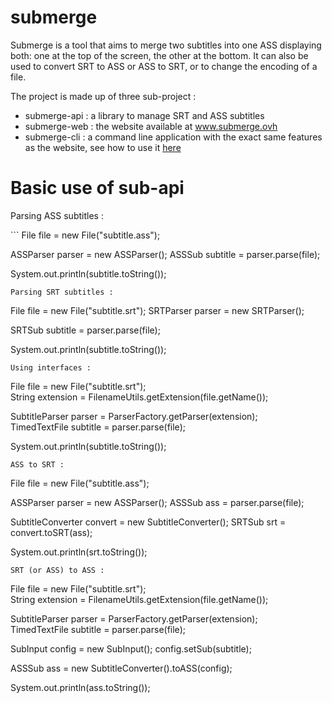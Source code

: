 # submerge

<p>
Submerge is a tool that aims to merge two subtitles into one ASS displaying both: one at the top of the screen, the other at the bottom. It can also be used to convert SRT to ASS or ASS to SRT, or to change the encoding of a file.
</p>

The project is made up of three sub-project :
* submerge-api : a library to manage SRT and ASS subtitles
* submerge-web : the website available at www.submerge.ovh
* submerge-cli : a command line application with the exact same features as the website, see how to use it <a href=http://www.submerge.ovh/pages/subcli.xhtml>here</a>

# Basic use of sub-api

<p>
Parsing ASS subtitles :
</p>
```
File file = new File("subtitle.ass");

ASSParser parser = new ASSParser();
ASSSub subtitle = parser.parse(file);

System.out.println(subtitle.toString());
```
Parsing SRT subtitles :
```
File file = new File("subtitle.srt");
SRTParser parser = new SRTParser();

SRTSub subtitle = parser.parse(file);

System.out.println(subtitle.toString());
```
Using interfaces :
```
File file = new File("subtitle.srt");		
String extension = FilenameUtils.getExtension(file.getName());

SubtitleParser parser = ParserFactory.getParser(extension);		
TimedTextFile subtitle = parser.parse(file);

System.out.println(subtitle.toString());
```
ASS to SRT :
```
File file = new File("subtitle.ass");

ASSParser parser = new ASSParser();
ASSSub ass = parser.parse(file);

SubtitleConverter convert = new SubtitleConverter();
SRTSub srt = convert.toSRT(ass);

System.out.println(srt.toString());
```
SRT (or ASS) to ASS :
```
File file = new File("subtitle.srt");		
String extension = FilenameUtils.getExtension(file.getName());

SubtitleParser parser = ParserFactory.getParser(extension);		
TimedTextFile subtitle = parser.parse(file);

SubInput config = new SubInput();
config.setSub(subtitle);

ASSSub ass = new SubtitleConverter().toASS(config);

System.out.println(ass.toString());
```
